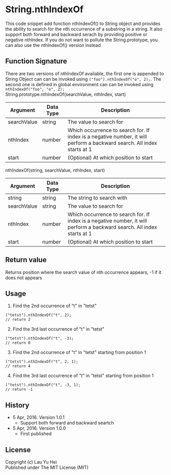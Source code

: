 # String.nthIndexOf
This code snippet add function nthIndexOf() to String object and provides the ability to search for the nth occurrence of a substring in a string. It also support both forward and backward serach by providing positive or negative nthIndex. If you do not want to pollute the String.prototype, you can also use the nthIndexOf() version instead

## Function Signature
There are two versions of nthIndexOf available, the first one is appended to String Object can can be invoked using ```("foo").nthIndexOf("o", 2);```. The second one is defined in global environment can can be invoked using ```nthIndexOf("foo", "o", 2);```  
String.prototype.nthIndexOf(searchValue, nthIndex, start)
  
| Argument    | Data Type | Description                                            |
|-------------|-----------|--------------------------------------------------------|
| searchValue | string    | The value to search for                                |
| nthIndex    | number    | Which occurrence to search for. If index is a negative number, it will perform a backward search. All index starts at 1                   |
| start       | number    | (Optional) At which position to start                  |
  
nthIndexOf(string, searchValue, nthIndex, start)
  
| Argument    | Data Type | Description                                            |
|-------------|-----------|--------------------------------------------------------|
| string      | string    | The string to search with                              |
| searchValue | string    | The value to search for                                |
| nthIndex    | number    | Which occurrence to search for. If index is a negative number, it will perform a backward search. All index starts at 1                   |
| start       | number    | (Optional) At which position to start                  |
  
## Return value
Returns position where the search value of nth occurrence appears, -1 if it does not appears
  
## Usage
1) Find the 2nd occurrence of "t" in "tetst"  
```
("tetst").nthIndexOf("t", 2);
// return 2
```  
  
2) Find the 3rd last occurrence of "t" in "tetst"  
```
("tetst").nthIndexOf("t", -3);
// return 0
```  
  
3) Find the 2nd occurrence of "t" in "tetst" starting from position 1  
```
("tetst").nthIndexOf("t", 2, 1);
// return 4
```  
  
4) Find the 3rd last occurrence of "t" in "tetst" starting from position 1  
```
("tetst").nthIndexOf("t", -3, 1);
// return -1
```  
  
## History
* 5 Apr, 2016. Version 1.0.1
  * Support both forward and backward seartch
* 5 Apr, 2016. Version 1.0.0
  * First published
  
## License
Copyright (c) Lau Yu Hei  
Published under The MIT License (MIT)
